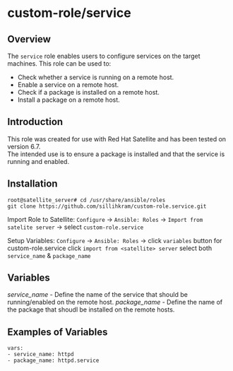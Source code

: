 custom-role/service
==========================

Overview
--------
The `service` role enables users to configure services on the target machines.
This role can be used to:

- Check whether a service is running on a remote host.
- Enable a service on a remote host.
- Check if a package is installed on a remote host.
- Install a package on a remote host.


Introduction
------------
This role was created for use with Red Hat Satellite and has been tested on version 6.7.   
The intended use is to ensure a package is installed and that the service is running and enabled. 


Installation
------------

    root@satellite_server# cd /usr/share/ansible/roles
    git clone https://github.com/sillihkram/custom-role.service.git

Import Role to Satellite:
`Configure` -> `Ansible: Roles` -> `Import from satelite server` -> select `custom-role.service` 

Setup Variables:
`Configure` -> `Ansible: Roles` -> click `variables` button for custom-role.service click `import from <satellite> server` select both `service_name` & `package_name`

Variables
---------
*service_name* - Define the name of the service that should be running/enabled on the remote host.
*package_name* - Define the name of the package that shoudl be installed on the remote hosts. 

Examples of Variables
---------------------

    vars:
    - service_name: httpd
    - package_name: httpd.service

